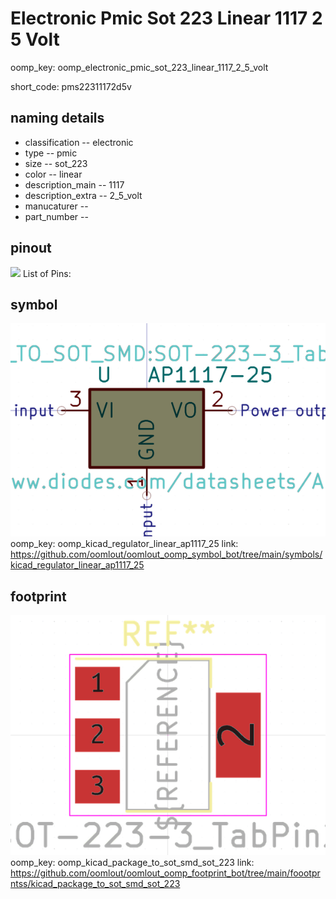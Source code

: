 # Electronic Pmic Sot 223 Linear 1117 2 5 Volt
oomp_key: oomp_electronic_pmic_sot_223_linear_1117_2_5_volt  

short_code: pms22311172d5v
## naming details
* classification -- electronic
* type -- pmic
* size -- sot_223
* color -- linear
* description_main -- 1117
* description_extra -- 2_5_volt
* manucaturer -- 
* part_number -- 
## pinout
![](working_pinout_600.png)
List of Pins:

## symbol

![](symbol/0/working/working_600.png)  
oomp_key: oomp_kicad_regulator_linear_ap1117_25
link: https://github.com/oomlout/oomlout_oomp_symbol_bot/tree/main/symbols/kicad_regulator_linear_ap1117_25


## footprint

![](footprint/0/working/working_600.png)  
oomp_key: oomp_kicad_package_to_sot_smd_sot_223
link: https://github.com/oomlout/oomlout_oomp_footprint_bot/tree/main/foootprntss/kicad_package_to_sot_smd_sot_223
